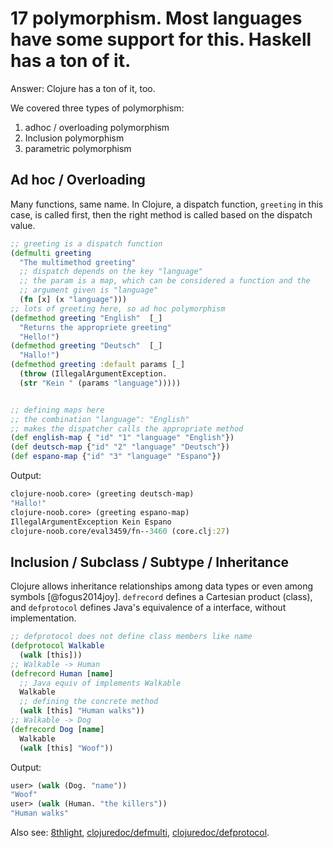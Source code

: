 # 17 polymorphism. Most languages have some support for this. Haskell has a ton of it. 

Answer: Clojure has a ton of it, too.

We covered three types of polymorphism:

1. adhoc / overloading polymorphism
2. Inclusion polymorphism
3. parametric polymorphism



## Ad hoc / Overloading

Many functions, same name. In Clojure, a dispatch function, `greeting` in this case, is called first, then the right method is called  based on the dispatch value.

```clojure
;; greeting is a dispatch function 
(defmulti greeting
  "The multimethod greeting"
  ;; dispatch depends on the key "language"
  ;; the param is a map, which can be considered a function and the 
  ;; argument given is "language"
  (fn [x] (x "language")))
;; lots of greeting here, so ad hoc polymorphism
(defmethod greeting "English"  [_]
  "Returns the appropriete greeting"
  "Hello!")
(defmethod greeting "Deutsch"  [_]
  "Hallo!")
(defmethod greeting :default params [_]
  (throw (IllegalArgumentException.
  (str "Kein " (params "language")))))


;; defining maps here
;; the combination "language": "English"
;; makes the dispatcher calls the appropriate method
(def english-map { "id" "1" "language" "English"})
(def deutsch-map {"id" "2" "language" "Deutsch"})
(def espano-map {"id" "3" "language" "Espano"})
```
Output:
```clojure
clojure-noob.core> (greeting deutsch-map)
"Hallo!"
clojure-noob.core> (greeting espano-map)
IllegalArgumentException Kein Espano 
clojure-noob.core/eval3459/fn--3460 (core.clj:27)
```

## Inclusion / Subclass / Subtype / Inheritance

Clojure allows inheritance relationships among data types or even among symbols [@fogus2014joy]. `defrecord` defines a Cartesian product (class), and `defprotocol` defines Java's equivalence of a interface, without implementation.

```clojure
;; defprotocol does not define class members like name
(defprotocol Walkable
  (walk [this]))
;; Walkable -> Human
(defrecord Human [name]
  ;; Java equiv of implements Walkable
  Walkable
  ;; defining the concrete method
  (walk [this] "Human walks"))
;; Walkable -> Dog
(defrecord Dog [name]
  Walkable
  (walk [this] "Woof"))
```

Output:

```clojure
user> (walk (Dog. "name"))
"Woof"
user> (walk (Human. "the killers"))
"Human walks"
```





Also see: [8thlight](https://blog.8thlight.com/myles-megyesi/2012/04/26/polymorphism-in-clojure.html), [clojuredoc/defmulti](https://clojuredocs.org/clojure.core/defmulti), [clojuredoc/defprotocol](https://clojuredocs.org/clojure.core/defprotocol).
